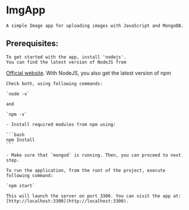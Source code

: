 # ImgApp

    A simple Image app for uploading images with JavaScript and MongoDB.

## Prerequisites:

    To get started with the app, install 'nodejs'.
    You can find the latest version of NodeJS from
[Official website](https://nodejs.org/).
    With NodeJS, you also get the latest version of npm

    Check both, using following commands:

    `node -v`

    and

    `npm -v`

    - Install required modules from npm using:

    ```bash
    npm Install
    ```

    - Make sure that `mongod` is running. Then, you can proceed to next step.

    To run the application, from the root of the project, execute following command:

    `npm start`

    This will launch the server on port 3300. You can visit the app at:
    [http://localhost:3300](http://localhost:3300).
